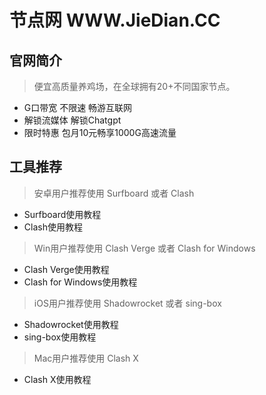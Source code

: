 # 节点网 WWW.JieDian.CC
## 官网简介
> 便宜高质量养鸡场，在全球拥有20+不同国家节点。
- G口带宽 不限速 畅游互联网
- 解锁流媒体 解锁Chatgpt
- 限时特惠 包月10元畅享1000G高速流量
## 工具推荐
> 安卓用户推荐使用 Surfboard 或者 Clash
- Surfboard使用教程
- Clash使用教程
> Win用户推荐使用 Clash Verge 或者 Clash for Windows
- Clash Verge使用教程
- Clash for Windows使用教程
> iOS用户推荐使用 Shadowrocket 或者 sing-box
- Shadowrocket使用教程
- sing-box使用教程
> Mac用户推荐使用 Clash X
- Clash X使用教程
